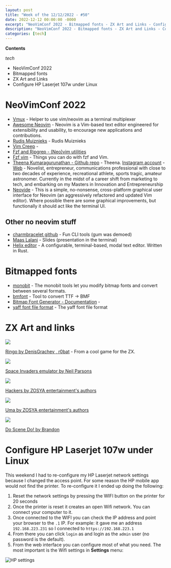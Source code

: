 ```yaml
---
layout: post
title: "Week of the 12/12/2022 - #50"
date: 2022-12-12 00:00:00 -0000
excerpt: "NeoVimConf 2022 - Bitmapped fonts - ZX Art and Links - Configure HP Laserjet 107w in Linux"
description: "NeoVimConf 2022 - Bitmapped fonts - ZX Art and Links - Configure HP Laserjet 107w in Linux"
categories: [tech]
---
```



**Contents**

*tech*

- NeoVimConf 2022
- Bitmapped fonts
- ZX Art and Links
- Configure HP Laserjet 107w under Linux

# NeoVimConf 2022

- [Vmux](https://github.com/yazgoo/vmux) - Helper to use vim/neovim as a terminal multiplexer
- [Awesome Neovim](https://github.com/rockerBOO/awesome-neovim) - Neovim is a Vim-based text editor engineered for extensibility and usability, to encourage new applications and contributions.
- [Rudis Muiznieks](https://rudism.com/) - Rudis Muiznieks
- [Vim Creep](https://rudism.com/vim-creep/) - 
- [Fzf and Ripgrep - (Neo)vim utilities](https://www.youtube.com/watch?v=loNdGAnKEf8)
- [Fzf vim](https://github.com/junegunn/fzf.vim) - Things you can do with fzf and Vim.
- [Theena Kumaragurunathan - Github repo](https://github.com/MiragianCycle) - Theena. [Instagram account](https://www.instagram.com/theenakumaraguru/) - [Web](https://theena.net/) - Novelist, entrepreneur, communications professional with close to two decades of experience, recreational athlete, sports tragic, amateur astronomer. Currently in the midst of a career shift from marketing to tech, and embarking on my Masters in Innovation and Entrepreneurship
- [Neovide](https://neovide.dev/index.html) - This is a simple, no-nonsense, cross-platform graphical user interface for Neovim (an aggressively refactored and updated Vim editor). Where possible there are some graphical improvements, but functionally it should act like the terminal UI.

## Other no neovim stuff

- [charmbracelet github](https://github.com/charmbracelet) - Fun CLI tools (gum was demoed)
- [Maas Lalani](https://github.com/maaslalani) - Slides (presentation in the terminal)
- [Helix editor](https://helix-editor.com/) - A configurable, terminal-based, modal text editor. Written in Rust.

# Bitmapped fonts

- [monobit](https://github.com/robhagemans/monobit) - The monobit tools let you modify bitmap fonts and convert between several formats.
- [bmfont](http://www.angelcode.com/products/bmfont) - Tool to convert TTF -> BMF
- [Bitmap Font Generator - Documentation](http://www.angelcode.com/products/bmfont/doc/file_format.html) - 
- [yaff font file format](https://github.com/robhagemans/monobit/blob/master/YAFF.md) - The yaff font file format

# ZX Art and links


![](/assets/imgs/2022-12-12/DenisGrachev_r0bat_-_Ringo_2022_3x.png)

[Ringo by DenisGrachev , r0bat](https://zxart.ee/eng/authors/d/denisgrachev/ringo/) - From a cool game for the ZX.


![](/assets/imgs/2022-12-12/Neil_Parsons_-_Space_Invaders_Emulator_2017_3x.png)

[Space Invaders emulator by Neil Parsons](https://zxart.ee/eng/authors/n/neil-parsons1/space-invaders-emulator/)

![](/assets/imgs/2022-12-12/ZOSYA_entertainments_authors_-_Hacker_2022_3x.png)

[Hackers by ZOSYA entertainment's authors](https://zxart.ee/eng/authors/z/zosya-entertainments-authors/hacker1/)

![](/assets/imgs/2022-12-12/ZOSYA_entertainments_authors_-_Uma_2021_3x.png)

[Uma by ZOSYA entertainment's authors](https://zxart.ee/eng/authors/z/zosya-entertainments-authors/uma1/)


![](/assets/imgs/2022-12-12/Brandon_-_Do_Scene_Do_2019_CAFe_2019_13_3x.png)

[Do Scene Do! by Brandon](https://zxart.ee/eng/authors/b/brandon/do-scene-do/)


# Configure HP Laserjet 107w under Linux

This weekend I had to re-configure my HP Laserjet network settings because I changed the access point. For some reason the HP mobile app would not find the printer. To re-configure it I ended up doing the following:

1. Reset the network settings by pressing the WIFI button on the printer for 20 seconds
2. Once the printer is reset it creates an open Wifi network. You can connect your computer to it.
3. Once connected to the WIFI you can check the IP address and point your browser to the `.1` IP. For example: it gave me an address `192.168.223.231` so I connected to `https://192.168.223.1`
4. From there you can click `login` as and login as the `admin` user (no password is the default).
5. From the web interface you can configure most of what you need. The most important is the Wifi settings in **Settings** menu:

![HP settings](/assets/imgs/2022-12-12/HP-Laser-107w.png)
